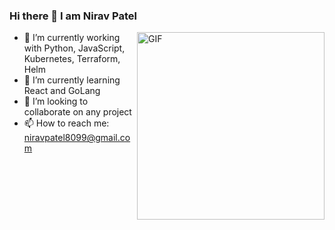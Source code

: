 ### Hi there 👋 I am **Nirav Patel**

<img align="right" alt="GIF" width="300px" src="https://media1.giphy.com/media/U0nW0QagDmTwA/giphy.gif" />

- 🔭 I’m currently working with Python, JavaScript, Kubernetes, Terraform, Helm
- 🌱 I’m currently learning React and GoLang
- 👯 I’m looking to collaborate on any project
- 📫 How to reach me: niravpatel8099@gmail.com
